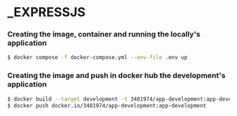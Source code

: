 # _EXPRESSJS

### Creating the image, container and running the locally's application 
```bash
$ docker compose -f docker-compose.yml --env-file .env up
```

### Creating the image and push in docker hub the development's application
```bash
$ docker build --target development -t 3481974/app-development:app-development .
$ docker push docker.io/3481974/app-development:app-development
```